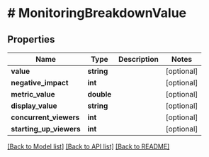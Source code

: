 # # MonitoringBreakdownValue

## Properties

Name | Type | Description | Notes
------------ | ------------- | ------------- | -------------
**value** | **string** |  | [optional]
**negative_impact** | **int** |  | [optional]
**metric_value** | **double** |  | [optional]
**display_value** | **string** |  | [optional]
**concurrent_viewers** | **int** |  | [optional]
**starting_up_viewers** | **int** |  | [optional]

[[Back to Model list]](../../README.md#models) [[Back to API list]](../../README.md#endpoints) [[Back to README]](../../README.md)

